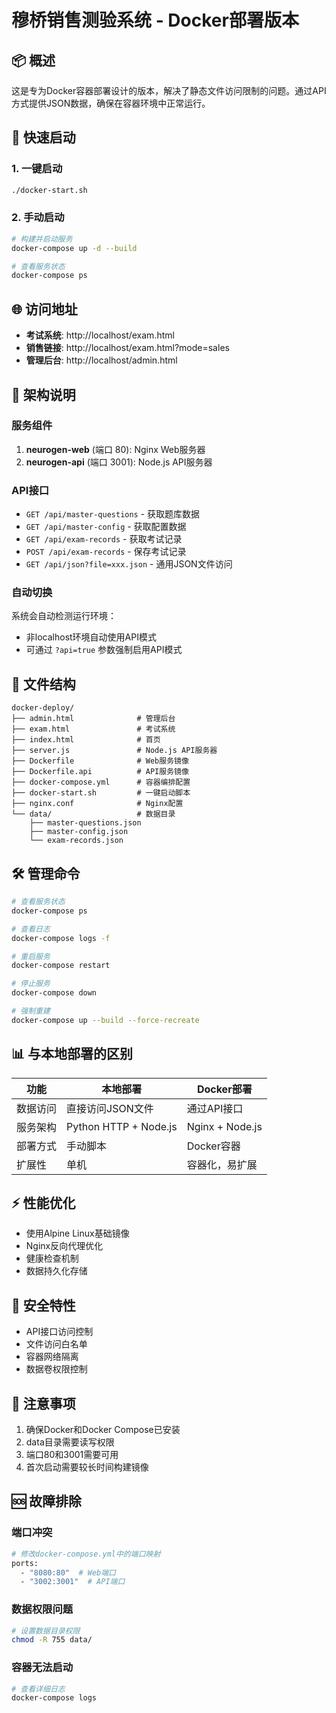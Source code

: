 # 穆桥销售测验系统 - Docker部署版本

## 📦 概述

这是专为Docker容器部署设计的版本，解决了静态文件访问限制的问题。通过API方式提供JSON数据，确保在容器环境中正常运行。

## 🚀 快速启动

### 1. 一键启动
```bash
./docker-start.sh
```

### 2. 手动启动
```bash
# 构建并启动服务
docker-compose up -d --build

# 查看服务状态
docker-compose ps
```

## 🌐 访问地址

- **考试系统**: http://localhost/exam.html
- **销售链接**: http://localhost/exam.html?mode=sales  
- **管理后台**: http://localhost/admin.html

## 🔧 架构说明

### 服务组件
1. **neurogen-web** (端口 80): Nginx Web服务器
2. **neurogen-api** (端口 3001): Node.js API服务器

### API接口
- `GET /api/master-questions` - 获取题库数据
- `GET /api/master-config` - 获取配置数据
- `GET /api/exam-records` - 获取考试记录
- `POST /api/exam-records` - 保存考试记录
- `GET /api/json?file=xxx.json` - 通用JSON文件访问

### 自动切换
系统会自动检测运行环境：
- 非localhost环境自动使用API模式
- 可通过 `?api=true` 参数强制启用API模式

## 📁 文件结构

```
docker-deploy/
├── admin.html              # 管理后台
├── exam.html               # 考试系统
├── index.html              # 首页
├── server.js               # Node.js API服务器
├── Dockerfile              # Web服务镜像
├── Dockerfile.api          # API服务镜像
├── docker-compose.yml      # 容器编排配置
├── docker-start.sh         # 一键启动脚本
├── nginx.conf              # Nginx配置
└── data/                   # 数据目录
    ├── master-questions.json
    ├── master-config.json
    └── exam-records.json
```

## 🛠️ 管理命令

```bash
# 查看服务状态
docker-compose ps

# 查看日志
docker-compose logs -f

# 重启服务
docker-compose restart

# 停止服务
docker-compose down

# 强制重建
docker-compose up --build --force-recreate
```

## 📊 与本地部署的区别

| 功能 | 本地部署 | Docker部署 |
|------|----------|------------|
| 数据访问 | 直接访问JSON文件 | 通过API接口 |
| 服务架构 | Python HTTP + Node.js | Nginx + Node.js |
| 部署方式 | 手动脚本 | Docker容器 |
| 扩展性 | 单机 | 容器化，易扩展 |

## ⚡ 性能优化

- 使用Alpine Linux基础镜像
- Nginx反向代理优化
- 健康检查机制
- 数据持久化存储

## 🔐 安全特性

- API接口访问控制
- 文件访问白名单
- 容器网络隔离
- 数据卷权限控制

## 📝 注意事项

1. 确保Docker和Docker Compose已安装
2. data目录需要读写权限
3. 端口80和3001需要可用
4. 首次启动需要较长时间构建镜像

## 🆘 故障排除

### 端口冲突
```bash
# 修改docker-compose.yml中的端口映射
ports:
  - "8080:80"  # Web端口
  - "3002:3001"  # API端口
```

### 数据权限问题
```bash
# 设置数据目录权限
chmod -R 755 data/
```

### 容器无法启动
```bash
# 查看详细日志
docker-compose logs
```
